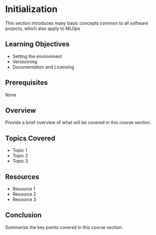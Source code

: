 # Initialization

This section introduces many basic concepts common to all software projects, which also apply to MLOps

## Learning Objectives

- Setting the environment
- Versionning
- Documentation and Licensing

## Prerequisites

None

## Overview

Provide a brief overview of what will be covered in this course section.

## Topics Covered

- Topic 1
- Topic 2
- Topic 3

## Resources

- Resource 1
- Resource 2
- Resource 3

## Conclusion

Summarize the key points covered in this course section.
